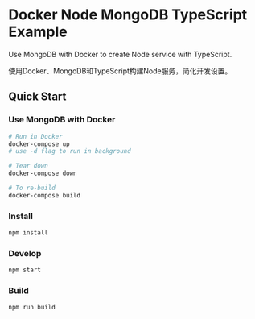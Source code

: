 # Docker Node MongoDB TypeScript Example
Use MongoDB with Docker to create Node service with TypeScript.

使用Docker、MongoDB和TypeScript构建Node服务，简化开发设置。

## Quick Start

### Use MongoDB with Docker

```bash
# Run in Docker
docker-compose up
# use -d flag to run in background

# Tear down
docker-compose down

# To re-build
docker-compose build
```

### Install
```bash
npm install
```

### Develop
```bash
npm start
```

### Build
```bash
npm run build
```